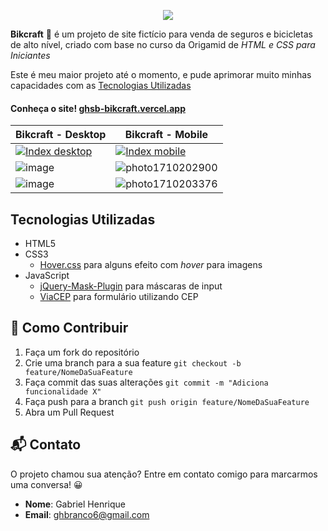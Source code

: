 <p align="center">
  <img src="https://github.com/gabriel-hsb/bikcraft/assets/110293122/040a9971-c15f-47c5-b6f1-81d61051b9d5"/>
</p>

<p> <strong>Bikcraft</strong> 🚴 é um projeto de site fictício para venda de seguros e bicicletas de alto nível, criado com base no curso da Origamid de <i>HTML e CSS para Iniciantes</i></p>

<p>Este é meu maior projeto até o momento, e pude aprimorar muito minhas capacidades com as <a href="#tecnologias">Tecnologias Utilizadas</a></p>

#### Conheça o site! [ ghsb-bikcraft.vercel.app](https://ghsb-bikcraft.vercel.app/)

|Bikcraft - Desktop | Bikcraft - Mobile |
|--|--|
| [![Index desktop](https://github.com/gabriel-hsb/bikcraft/assets/110293122/b7a62005-ff98-49ef-a04f-11b0d25528ff)](https://ghsb-bikcraft.vercel.app/) | [![Index mobile](https://github.com/gabriel-hsb/bikcraft/assets/110293122/8f4f1570-3e53-4f5a-8348-1b474c4e77da)](https://ghsb-bikcraft.vercel.app/) |
|![image](https://github.com/gabriel-hsb/bikcraft/assets/110293122/0b01b66f-b4ce-4cf7-aa56-095db62f9ff0) |![photo1710202900](https://github.com/gabriel-hsb/bikcraft/assets/110293122/c5ae5ae0-f186-4ad1-aa5b-5e79bbea54ae)  |
| ![image](https://github.com/gabriel-hsb/bikcraft/assets/110293122/e0f46639-9324-48e4-96db-0516955adc63) |![photo1710203376](https://github.com/gabriel-hsb/bikcraft/assets/110293122/8fce7e83-5c06-4665-953c-d43eef92e627)  |


<h2 id="tecnologias">Tecnologias Utilizadas</h2>

 - HTML5
 - CSS3
	 - [Hover.css](https://github.com/IanLunn/Hover) para alguns efeito com *hover* para imagens
 - JavaScript
	 - [jQuery-Mask-Plugin](https://github.com/igorescobar/jQuery-Mask-Plugin) para máscaras de input
	 - [ViaCEP](https://viacep.com.br/) para formulário utilizando CEP 

## 🤝 Como Contribuir

 1. Faça um fork do repositório 
 2.  Crie uma branch para a sua feature `git checkout -b feature/NomeDaSuaFeature`
3. Faça commit das suas
    alterações `git commit -m "Adiciona funcionalidade X"` 
4. Faça push para a branch `git push origin feature/NomeDaSuaFeature`
5. Abra um Pull Request

## 📬 Contato 
O projeto chamou sua atenção? Entre em contato comigo para marcarmos uma conversa! 😀
 - **Nome**: Gabriel Henrique
 - **Email**: ghbranco6@gmail.com 



